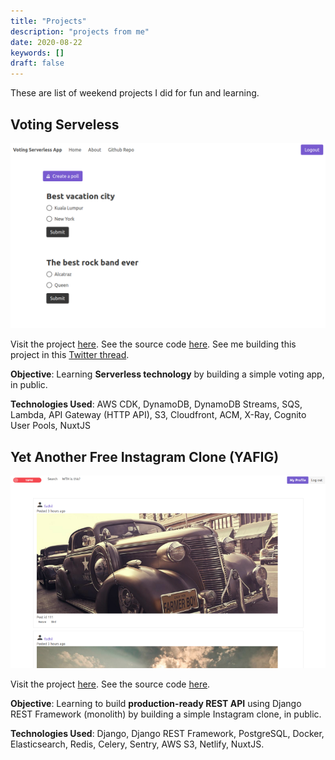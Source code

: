 ```yaml
---
title: "Projects"
description: "projects from me"
date: 2020-08-22
keywords: []
draft: false
---
```


These are list of weekend projects I did for fun and learning.

## Voting Serveless

![voting serverless](voting-serverless.png)

Visit the project [here](https://vote.fadhil-blog.dev). See the source code [here](https://github.com/sdil/voting-serverless-cdk). See me building this project in this [Twitter thread](https://twitter.com/sdil/status/1284816892301959168).

**Objective**: Learning **Serverless technology** by building a simple voting app, in public.

**Technologies Used**: AWS CDK, DynamoDB, DynamoDB Streams, SQS, Lambda, API Gateway (HTTP API), S3, Cloudfront, ACM, X-Ray, Cognito User Pools, NuxtJS

## Yet Another Free Instagram Clone (YAFIG)

![YAFIG](yafig.png)

Visit the project [here](https://yafig.netlify.app). See the source code [here](https://github.com/yafig/api-server-monolith).

**Objective**: Learning to build **production-ready REST API** using Django REST Framework (monolith) by building a simple Instagram clone, in public.

**Technologies Used**: Django, Django REST Framework, PostgreSQL, Docker, Elasticsearch, Redis, Celery, Sentry, AWS S3, Netlify, NuxtJS.
